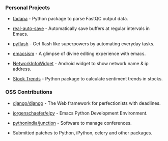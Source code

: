 <!--
.. title: Chillar Anand Projects
.. slug: projects
.. date: 2018-03-04 21:21:21 UTC
.. tags:
.. category: projects
.. link:
.. description:
.. type: text
-->


### Personal Projects

- [fadapa](https://github.com/ChillarAnand/fadapa) - Python package to parse FastQC output data.

- [real-auto-save](https://github.com/ChillarAnand/real-auto-save) - Automatically save buffers at regular intervals in Emacs.

- [pyflash](https://github.com/ChillarAnand/pyflash) - Get flash like superpowers by automating everyday tasks.

- [emacsism](https://github.com/ChillarAnand/emacsism) - A glimpse of divine editing experience with emacs.

- [NetworkInfoWidget](https://github.com/ChillarAnand/NetworkInfoWidget) - Android widget to show network name & ip address.

- [Stock Trends](https://github.com/ChillarAnand/stocktrends) - Python package to calculate sentiment trends in stocks.


### OSS Contributions

- [django/django](https://github.com/django/django/commits?author=ChillarAnand) - The Web framework for perfectionists with deadlines.

- [jorgenschaefer/elpy](https://github.com/jorgenschaefer/elpy/commits?author=ChillarAnand) - Emacs Python Development Environment.

- [pythonindia/junction](https://github.com/pythonindia/junction/commits?author=ChillarAnand) - Software to manage conferences.

- Submitted patches to Python, iPython, celery and other packages.
